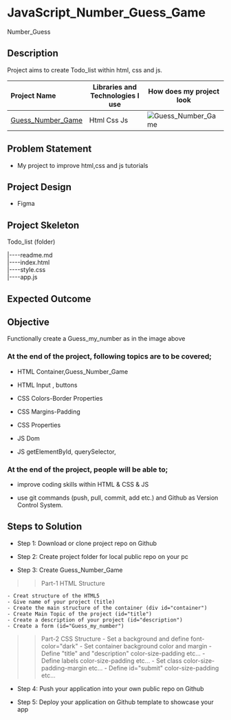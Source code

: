 # JavaScript_Number_Guess_Game
Number_Guess



## Description
Project aims to create Todo_list within html, css and js.

  Project Name       |Libraries and Technologies I use     |How does my project look   
:-------------------------|-------------------------|-------------------------
[Guess_Number_Game](https://ugurcansarici.github.io/HTML-CSS-JS-Guess-Number-Game/)| Html Css Js |![Guess_Number_Game](Guess_Number.gif)


## Problem Statement
- My project to improve html,css and js tutorials

## Project Design

- Figma 

## Project Skeleton 


Todo_list (folder)

|----readme.md                 
|----index.html  
|----style.css  
|----app.js
       
       
## Expected Outcome

## Objective

Functionally create a Guess_my_number  as in the image above

### At the end of the project, following topics are to be covered;

- HTML Container,Guess_Number_Game

- HTML Input , buttons

- CSS Colors-Border Properties

- CSS Margins-Padding

- CSS Properties

- JS Dom 

- JS getElementById, querySelector,


### At the end of the project, people will be able to;

- improve coding skills within HTML & CSS & JS

- use git commands (push, pull, commit, add etc.) and Github as Version Control System.

## Steps to Solution
  
- Step 1: Download or clone project repo on Github 

- Step 2: Create project folder for local public repo on your pc

- Step 3: Create Guess_Number_Game

>>Part-1 HTML Structure

	- Creat structure of the HTML5
	- Give name of your project (title)
	- Create the main structure of the container (div id="container")
	- Create Main Topic of the project (id="title")
	- Create a description of your project (id="description")
	- Create a form (id="Guess_my_number")
	

>>Part-2 CSS Structure
	- Set a background and define font-color="dark"
	- Set container background color and margin
	- Define "title" and "description" color-size-padding etc...
	- Define labels color-size-padding etc... 
	- Set class color-size-padding-margin etc...
	- Define id="submit" color-size-padding etc...
	
- Step 4: Push your application into your own public repo on Github

- Step 5: Deploy your application on Github template to showcase your app 

